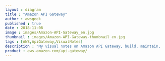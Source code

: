 ```yaml
---
layout : diagram
title : "Amazon API Gateway"
author : awsgeek
published : true
date : 2018-11-08
image : images/Amazon-API-Gateway_en.jpg
thumbnail : images/Amazon-API-Gateway-thumbnail_en.jpg
tags : [AWS,ApiGateway,VisualNotes]
description : "My visual notes on Amazon API Gateway, build, maintain, and secure your APIs at any scale"
product : aws.amazon.com/api-gateway/
---
```

